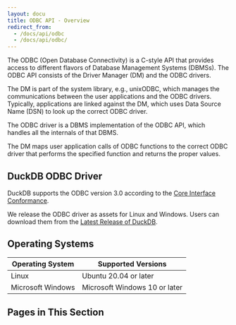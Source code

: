```yaml
---
layout: docu
title: ODBC API - Overview
redirect_from:
  - /docs/api/odbc
  - /docs/api/odbc/
---
```


The ODBC (Open Database Connectivity) is a C-style API that provides access to different flavors of Database Management Systems (DBMSs).
The ODBC API consists of the Driver Manager (DM) and the ODBC drivers.

The DM is part of the system library, e.g., unixODBC, which manages the communications between the user applications and the ODBC drivers.
Typically, applications are linked against the DM, which uses Data Source Name (DSN) to look up the correct ODBC driver.
<!--- with dynamically linkage call the ODBC driver. -->

The ODBC driver is a DBMS implementation of the ODBC API, which handles all the internals of that DBMS.

The DM maps user application calls of ODBC functions to the correct ODBC driver that performs the specified function and returns the proper values.

## DuckDB ODBC Driver

DuckDB supports the ODBC version 3.0 according to the [Core Interface Conformance](https://docs.microsoft.com/en-us/sql/odbc/reference/develop-app/core-interface-conformance?view=sql-server-ver15).

We release the ODBC driver as assets for Linux and Windows.
Users can download them from the [Latest Release of DuckDB](https://github.com/duckdb/duckdb/releases).

## Operating Systems

<div class="narrow_table"></div>

| Operating System   | Supported Versions             |
|--------------------|--------------------------------|
| Linux              | Ubuntu 20.04 or later          |
| Microsoft Windows  | Microsoft Windows 10 or later  |

## Pages in This Section
